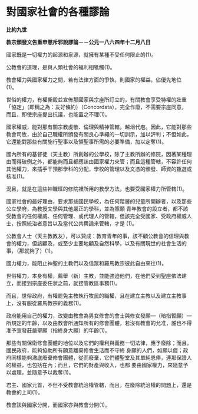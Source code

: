 # 對國家社會的各種謬論


**比約九世**

**教宗頒發文告重申懲斥邪說謬論－－公元一八六四年十二月八日**





國家既是一切權力的起源和泉源，就擁有某種不受任何限止的(1)。

公教會的道理，是與人類社會的福利相牴觸(1)。

教會權力與國家權力之間，若有法律方面的爭執，則國家的權益，佔優先地位(1)。

世俗的權力，有權撕毀並宣佈那國家與宗座所訂立的，有關教會享受特權的壯重「協定」（即稱之為：友好條約）（Concordata），完全作廢，不需要宗座同意，而且，即使宗座提出抗議，也能置之不理(1)。

國家權威，能對那有關宗教虔敬、倫理與精神管轄，越俎代庖。因此，它能對那些教會司牧，由於自己職權所頒發有關良心準繩的一切訓示，加以評判；不但如此，它還能對那些有關施行聖事以及領聖事所需的必要準備，加以定奪(1)。

國內所有的基督徒（天主教）所創辦的公學校，除了主教所辦的修院，因著某種理由而得破例之外，都能夠而且都應該由國家權力來管；而且這種管轄，不容許任何其他權力，來插手干預那學科的分配，學校的管理以及文憑的頒發、師資的甄選或核准(1)。

況且，就是在這些神職班的修院裡所用的教學方法，也要受國家權力所管轄(1)。

國家社會的最好理由，要求那些國民學校，為任何階層的兒童所開辦者，以及那些公立學府，為教授文學與其他嚴正的學科，並為照願
青年教會的設立者，都不該受教會的任何權威、任何管理、或代理人的管轄，但該完全受國家、受政府權威人士，按照統治者意旨以及當代公共輿論來管轄，才是
(1)。

公教會人士（天主教教友），可以贊成：教育青年的事，該不顧公教會的信理與教會的權力，但該顧及，或至少主要地顧及自然科學，以及有關現世的社會生活的事，（那就夠了）(1)。

國力權力，能阻止神聖的主教們以及信眾和羅馬教宗彼此自由來往(1)。

世俗權力，本身有權，薦舉（新）主教，並能強迫他們，在他們受到聖座依法建立，而接到宗座委任狀之前，就接管教區事務(1)。

而且，世俗政府，有權罷免主教執行牧民的職權，且在建立主教以及建立主教事上，沒有服從羅馬教宗的義務(1)。

政府能用自己的權力，改變由教會為男女修會的會士與修女發願—（暗指暫願）—所規定的年齡，以及由教會所通知所有的修會團體，若沒有教會的允准，誰也不得准予宣發莊嚴聖願（指終身大願）的年齡(1)。

那些有關保衛修會團體的地位以及它們的權利與義務一切法律，應予廢除；而且，國民政府，能夠協助所有願意離棄修會生活而不守終
身願的人們，如願以償；政府同樣能夠澈底廢棄修會團體，從而廢棄，它們體聖堂及其單純恩俸，連那保證人的權益，也包括在內；而且，它們的財產與收入，也都
要由國家權力，來隨意予以處理，並隨意予以裁奪(1)。

君主、國家元首，不但不受教會統治權管轄，而且，在廢除統治權的問題上，還是教會的上司(1)。

教會該與國家分開，而國家亦與教會分開(1)。

